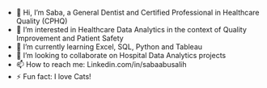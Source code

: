 - 👋 Hi, I’m Saba, a General Dentist and Certified Professional in Healthcare Quality (CPHQ)
- 👀 I’m interested in Healthcare Data Analytics in the context of Quality Improvement and Patient Safety 
- 🌱 I’m currently learning Excel, SQL, Python and Tableau
- 💞️ I’m looking to collaborate on Hospital Data Analytics projects
- 📫 How to reach me: Linkedin.com/in/sabaabusalih
- ⚡ Fun fact: I love Cats!

<!---
sabaabusalih/sabaabusalih is a ✨ special ✨ repository because its `README.md` (this file) appears on your GitHub profile.
You can click the Preview link to take a look at your changes.
--->
